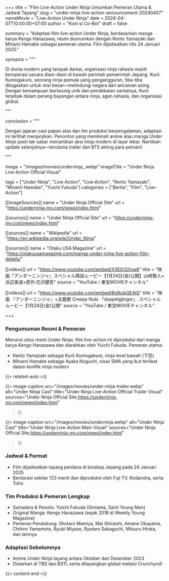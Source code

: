 +++
title = "Film Live-Action Under Ninja Umumkan Pemeran Utama & Jadwal Tayang"
slug = "under-ninja-live-action-announcement-20240407"
nameMovie = "Live-Action Under Ninja"
date = 2024-04-07T10:00:00+07:00
author = "Koni si Co-Bot"
draft = false

summary = "Adaptasi film live-action Under Ninja, berdasarkan manga karya Kengo Hanazawa, resmi diumumkan dengan Kento Yamazaki dan Minami Hamabe sebagai pemeran utama. Film dijadwalkan rilis 24 Januari 2025."

synopsis = """<p>Di dunia modern yang tampak damai, organisasi ninja rahasia masih beroperasi secara diam-diam di bawah perintah pemerintah Jepang. Kurō Kumogakure, seorang ninja pemula yang pengangguran, tiba-tiba ditugaskan untuk misi besar—melindungi negara dari ancaman asing. Dengan kemampuan bertarung unik dan pendekatan santainya, Kurō terjebak dalam perang bayangan antara ninja, agen rahasia, dan organisasi global.</p>"""


conclusion = """<p>Dengan jajaran cast papan atas dan tim produksi berpengalaman, adaptasi ini terlihat menjanjikan. Penonton yang menikmati anime atau manga <em>Under Ninja</em> pasti tak sabar menantikan aksi ninja modern di layar lebar. Nantikan update selanjutnya—terutama trailer dan BTS akting para pemain!</p>"""

image = "/images/movies/underninja_.webp"
imageTitle = "Under Ninja Live-Action Official Visual"

tags = ["Under Ninja", "Live-Action", "Live‑Action", "Kento Yamazaki", "Minami Hamabe", "Yuichi Fukuda"]
categories = ["Berita", "Film", "Live-Action"]



[[imageSources]]
name = "Under Ninja Official Site"
url = "https://underninja-mv.com/news/index.html"

[[sources]]
name = "Under Ninja Official Site"
url = "https://underninja-mv.com/news/index.html"

[[sources]]
name = "Wikipedia"
url = "https://en.wikipedia.org/wiki/Under_Ninja"

[[sources]]
name = "Otaku USA Magazine"
url = "https://otakuusamagazine.com/manga-under-ninja-live-action-film-details/"

[[videos]]
url = "https://www.youtube.com/embed/X3ESj32jxw8"
title = "映画『アンダーニンジャ』スペシャル鼎談ムービー【1月24日(金)公開】山﨑賢人×浜辺美波×原作:花沢健吾"
source = "YouTube / 東宝MOVIEチャンネル"

[[videos]]
url = "https://www.youtube.com/embed/Bg9uikQE4jQ"
title = "映画 『アンダーニンジャ』×主題歌 Creepy Nuts 「doppelgänger」 スペシャルムービー【1月24日(金)公開"
source = "YouTube / 東宝MOVIEチャンネル"

+++

### Pengumuman Resmi & Pemeran

Menurut situs resmi *Under Ninja*, film live-action ini diproduksi dari manga karya Kengo Hanazawa dan diarahkan oleh Yuichi Fukuda. Pemeran utama:

- Kento Yamazaki sebagai Kurō Kumogakure, ninja level bawah (下忍)
- Minami Hamabe sebagai Ayaka Noguchi, siswi SMA yang ikut terlibat dalam konflik ninja modern

{{< related-auto >}}

{{< image-caption
  src="/images/movies/under-ninja-trailer.webp"
  alt="Under Ninja Cast"
   title="Under Ninja Live-Action Official Trailer Visual"
  sources="Under Ninja Official Site,https://underninja-mv.com/news/index.html"
>}}

{{< image-caption
  src="/images/movies/underninja.webp"
  alt="Under Ninja Cast"
  title="Under Ninja Live-Action Main Visual"
  sources="Under Ninja Official Site,https://underninja-mv.com/news/index.html"
>}}


### Jadwal & Format

- Film dijadwalkan tayang perdana di bioskop Jepang pada 24 Januari 2025
- Berdurasi sekitar 123 menit dan diproduksi oleh Fuji TV, Kodansha, serta Toho




### Tim Produksi & Pemeran Lengkap

- Sutradara & Penulis: Yuichi Fukuda (Gintama, Saint Young Men)
- Original Manga: Kengo Hanazawa (sejak 2018 di Weekly Young Magazine)
- Pemeran Pendukung: Shotaro Mamiya, Mai Shiraishi, Amane Okayama, Chihiro Yamamoto, Ryubi Miyase, Ryotaro Sakaguchi, Mitsuru Hirata, dan lainnya



### Adaptasi Sebelumnya

- Anime *Under Ninja* tayang antara Oktober dan Desember 2023
- Disiarkan di TBS dan BS11, serta ditayangkan global melalui Crunchyroll




{{< content-end >}}
